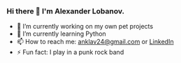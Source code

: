 ### Hi there 👋 I'm Alexander Lobanov.

<!--
**anklav24/anklav24** is a ✨ _special_ ✨ repository because its `README.md` (this file) appears on your GitHub profile.

Here are some ideas to get you started:
- 👯 I’m looking to collaborate on ...
- 🤔 I’m looking for help with ...
- 💬 Ask me about ...
- 😄 Pronouns: ...
-->

- 🔭 I’m currently working on my own pet projects
- 🌱 I’m currently learning Python
- 📫 How to reach me: anklav24@gmail.com or [LinkedIn](https://www.linkedin.com/in/aleksandr-lobanov-30017b1ab/)
- ⚡ Fun fact: I play in a punk rock band
